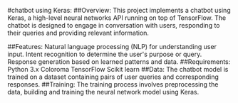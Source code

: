 #chatbot using Keras:
##Overview:
This project implements a chatbot using Keras, a high-level neural networks API running on top of TensorFlow. The chatbot is designed to engage in conversation with users, responding to their queries and providing relevant information.

##Features:
Natural language processing (NLP) for understanding user input.
Intent recognition to determine the user's purpose or query.
Response generation based on learned patterns and data.
##Requirements:
Python 3.x
Coloroma
TensorFlow
Scikit learn
##Data:
The chatbot model is trained on a dataset containing pairs of user queries and corresponding responses.
##Training:
The training process involves preprocessing the data, building and training the neural network model using Keras.
